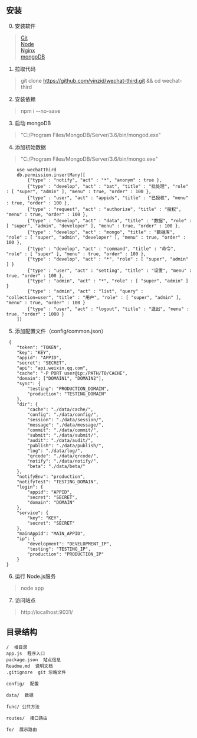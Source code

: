 ## 安装

0. 安装软件
>[Git][git]  
[Node][node]  
[Nginx][nginx]  
[mongoDB][mongoDB]  

1. 拉取代码
>git clone https://github.com/vinzid/wechat-third.git && cd wechat-third

2. 安装依赖
>npm i --no-save

3. 启动 mongoDB
>"C:/Program Files/MongoDB/Server/3.6/bin/mongod.exe"

4. 添加初始数据
>"C:/Program Files/MongoDB/Server/3.6/bin/mongo.exe"
```
    use wechatThird
    db.permission.insertMany([
        {"type" : "notify", "act" : "*", "anonym" : true },
        {"type" : "develop", "act" : "bat", "title" : "批处理", "role" : [ "super", "admin" ], "menu" : true, "order" : 100 },
        {"type" : "user", "act" : "appids", "title" : "已授权", "menu" : true, "order" : 100 },
        {"type" : "request", "act" : "authorize", "title" : "授权", "menu" : true, "order" : 100 },
        {"type" : "develop", "act" : "data", "title" : "数据", "role" : [ "super", "admin", "developer" ], "menu" : true, "order" : 100 },
        {"type" : "develop", "act" : "mongo", "title" : "数据库", "role" : [ "super", "admin", "developer" ], "menu" : true, "order" : 100 },
        {"type" : "develop", "act" : "command", "title" : "命令", "role" : [ "super" ], "menu" : true, "order" : 100 },
        {"type" : "develop", "act" : "*", "role" : [ "super", "admin" ] }
        {"type" : "user", "act" : "setting", "title" : "设置", "menu" : true, "order" : 100 },
        {"type" : "admin", "act" : "*", "role" : [ "super", "admin" ] }
        {"type" : "admin", "act" : "list", "query" : "collection=user", "title" : "用户", "role" : [ "super", "admin" ], "menu" : true, "order" : 100 }
        {"type" : "user", "act" : "logout", "title" : "退出", "menu" : true, "order" : 1000 }
    ])
```

5. 添加配置文件（config/common.json）
```
 {
    "token": "TOKEN",
    "key": "KEY",
    "appid": "APPID",
    "secret": "SECRET",
    "api": "api.weixin.qq.com",
    "cache": "-P PORT user@ip:/PATH/TO/CACHE",
    "domain": ["DOMAIN1", "DOMAIN2"],
    "sync": {
        "testing": "PRODUCTION_DOMAIN",
        "production": "TESTING_DOMAIN"
    },
    "dir": {
        "cache": "./data/cache/",
        "config": "./data/config/",
        "session": "./data/session/",
        "message": "./data/message/",
        "commit": "./data/commit/",
        "submit": "./data/submit/",
        "audit": "./data/audit/",
        "publish": "./data/publish/",
        "log": "./data/log/",
        "qrcode": "./data/qrcode/",
        "notify": "./data/notify/",
        "beta": "./data/beta/"
    },
    "notifyEnv": "production",
    "notifyTest": "TESTING_DOMAIN",
    "login": {
        "appid": "APPID",
        "secret": "SECRET",
        "domain": "DOMAIN"
    },
    "service": {
        "key": "KEY",
        "secret": "SECRET"
    },
    "mainAppid": "MAIN_APPID",
    "ip": {
        "development": "DEVELOPMENT_IP",
        "testing": "TESTING_IP",
        "production": "PRODUCTION_IP"
    }
}
```

6. 运行 Node.js服务  
>node app  

7. 访问站点  
>http://localhost:9031/  


## 目录结构

    /  根目录  
    app.js  程序入口  
    package.json  站点信息  
    Readme.md  说明文档  
    .gitignore  git 忽略文件  

    config/  配置  

    data/  数据  

    func/ 公共方法  

    routes/  接口路由  

    fe/  展示路由  



[git]: https://git-scm.com/
[node]: https://nodejs.org/
[nginx]: http://nginx.org/
[mongoDB]: https://www.mongodb.com/
